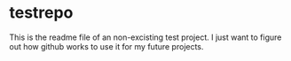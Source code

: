 # testrepo

This is the readme file of an non-excisting test project. I just want to figure out how github works to use it for my future projects. 

